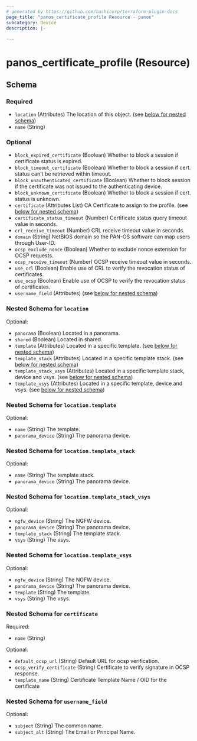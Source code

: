 ```yaml
---
# generated by https://github.com/hashicorp/terraform-plugin-docs
page_title: "panos_certificate_profile Resource - panos"
subcategory: Device
description: |-
  
---
```


# panos_certificate_profile (Resource)





<!-- schema generated by tfplugindocs -->
## Schema

### Required

- `location` (Attributes) The location of this object. (see [below for nested schema](#nestedatt--location))
- `name` (String)

### Optional

- `block_expired_certificate` (Boolean) Whether to block a session if certificate status is expired.
- `block_timeout_certificate` (Boolean) Whether to block a session if cert. status can't be retrieved within timeout.
- `block_unauthenticated_certificate` (Boolean) Whether to block session if the certificate was not issued to the authenticating device.
- `block_unknown_certificate` (Boolean) Whether to block a session if cert. status is unknown.
- `certificate` (Attributes List) CA Certificate to assign to the profile. (see [below for nested schema](#nestedatt--certificate))
- `certificate_status_timeout` (Number) Certificate status query timeout value in seconds.
- `crl_receive_timeout` (Number) CRL receive timeout value in seconds.
- `domain` (String) NetBIOS domain so the PAN-OS software can map users through User-ID.
- `ocsp_exclude_nonce` (Boolean) Whether to exclude nonce extension for OCSP requests.
- `ocsp_receive_timeout` (Number) OCSP receive timeout value in seconds.
- `use_crl` (Boolean) Enable use of CRL to verify the revocation status of certificates.
- `use_ocsp` (Boolean) Enable use of OCSP to verify the revocation status of certificates.
- `username_field` (Attributes) (see [below for nested schema](#nestedatt--username_field))

<a id="nestedatt--location"></a>
### Nested Schema for `location`

Optional:

- `panorama` (Boolean) Located in a panorama.
- `shared` (Boolean) Located in shared.
- `template` (Attributes) Located in a specific template. (see [below for nested schema](#nestedatt--location--template))
- `template_stack` (Attributes) Located in a specific template stack. (see [below for nested schema](#nestedatt--location--template_stack))
- `template_stack_vsys` (Attributes) Located in a specific template stack, device and vsys. (see [below for nested schema](#nestedatt--location--template_stack_vsys))
- `template_vsys` (Attributes) Located in a specific template, device and vsys. (see [below for nested schema](#nestedatt--location--template_vsys))

<a id="nestedatt--location--template"></a>
### Nested Schema for `location.template`

Optional:

- `name` (String) The template.
- `panorama_device` (String) The panorama device.


<a id="nestedatt--location--template_stack"></a>
### Nested Schema for `location.template_stack`

Optional:

- `name` (String) The template stack.
- `panorama_device` (String) The panorama device.


<a id="nestedatt--location--template_stack_vsys"></a>
### Nested Schema for `location.template_stack_vsys`

Optional:

- `ngfw_device` (String) The NGFW device.
- `panorama_device` (String) The panorama device.
- `template_stack` (String) The template stack.
- `vsys` (String) The vsys.


<a id="nestedatt--location--template_vsys"></a>
### Nested Schema for `location.template_vsys`

Optional:

- `ngfw_device` (String) The NGFW device.
- `panorama_device` (String) The panorama device.
- `template` (String) The template.
- `vsys` (String) The vsys.



<a id="nestedatt--certificate"></a>
### Nested Schema for `certificate`

Required:

- `name` (String)

Optional:

- `default_ocsp_url` (String) Default URL for ocsp verification.
- `ocsp_verify_certificate` (String) Certificate to verify signature in OCSP response.
- `template_name` (String) Certificate Template Name / OID for the certificate


<a id="nestedatt--username_field"></a>
### Nested Schema for `username_field`

Optional:

- `subject` (String) The common name.
- `subject_alt` (String) The Email or Principal Name.